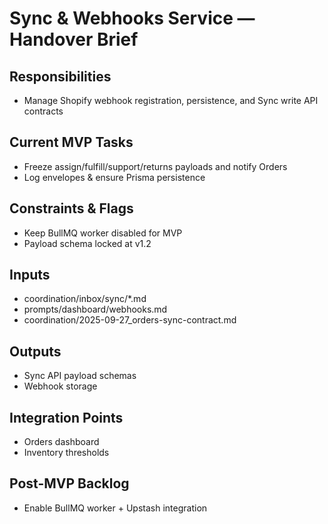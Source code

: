 <!-- GENERATED BY manager. DO NOT EDIT.
     Source: coordination/registry/agents.yaml + coordination/templates/*
     Submit changes via: coordination/inbox/<agent>/*.md
     Instructions-Version: 1.0.2  Generated: 2025-09-27T20:30:00+00:00 -->
# Sync & Webhooks Service — Handover Brief

## Responsibilities
- Manage Shopify webhook registration, persistence, and Sync write API contracts

## Current MVP Tasks
- Freeze assign/fulfill/support/returns payloads and notify Orders
- Log envelopes & ensure Prisma persistence

## Constraints & Flags
- Keep BullMQ worker disabled for MVP
- Payload schema locked at v1.2

## Inputs
- coordination/inbox/sync/*.md
- prompts/dashboard/webhooks.md
- coordination/2025-09-27_orders-sync-contract.md

## Outputs
- Sync API payload schemas
- Webhook storage

## Integration Points
- Orders dashboard
- Inventory thresholds

## Post-MVP Backlog
- Enable BullMQ worker + Upstash integration

